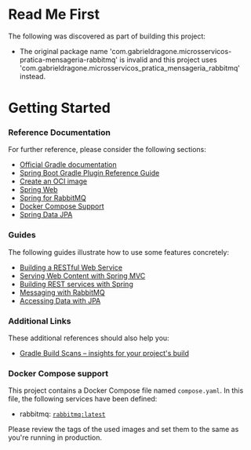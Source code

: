 # Read Me First
The following was discovered as part of building this project:

* The original package name 'com.gabrieldragone.microsservicos-pratica-mensageria-rabbitmq' is invalid and this project uses 'com.gabrieldragone.microsservicos_pratica_mensageria_rabbitmq' instead.

# Getting Started

### Reference Documentation
For further reference, please consider the following sections:

* [Official Gradle documentation](https://docs.gradle.org)
* [Spring Boot Gradle Plugin Reference Guide](https://docs.spring.io/spring-boot/docs/3.3.0/gradle-plugin/reference/html/)
* [Create an OCI image](https://docs.spring.io/spring-boot/docs/3.3.0/gradle-plugin/reference/html/#build-image)
* [Spring Web](https://docs.spring.io/spring-boot/docs/3.3.0/reference/htmlsingle/index.html#web)
* [Spring for RabbitMQ](https://docs.spring.io/spring-boot/docs/3.3.0/reference/htmlsingle/index.html#messaging.amqp)
* [Docker Compose Support](https://docs.spring.io/spring-boot/docs/3.3.0/reference/htmlsingle/index.html#features.docker-compose)
* [Spring Data JPA](https://docs.spring.io/spring-boot/docs/3.3.0/reference/htmlsingle/index.html#data.sql.jpa-and-spring-data)

### Guides
The following guides illustrate how to use some features concretely:

* [Building a RESTful Web Service](https://spring.io/guides/gs/rest-service/)
* [Serving Web Content with Spring MVC](https://spring.io/guides/gs/serving-web-content/)
* [Building REST services with Spring](https://spring.io/guides/tutorials/rest/)
* [Messaging with RabbitMQ](https://spring.io/guides/gs/messaging-rabbitmq/)
* [Accessing Data with JPA](https://spring.io/guides/gs/accessing-data-jpa/)

### Additional Links
These additional references should also help you:

* [Gradle Build Scans – insights for your project's build](https://scans.gradle.com#gradle)

### Docker Compose support
This project contains a Docker Compose file named `compose.yaml`.
In this file, the following services have been defined:

* rabbitmq: [`rabbitmq:latest`](https://hub.docker.com/_/rabbitmq)

Please review the tags of the used images and set them to the same as you're running in production.

